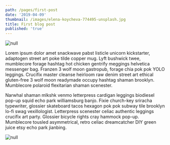 ```yaml
---
path: /pages/first-post
date: '2019-04-09'
thumbnail: /images/elena-koycheva-774495-unsplash.jpg
title: First blog post
published: 'true'
---
```

![null](/images/photo.jpg)

Lorem ipsum dolor amet snackwave pabst listicle unicorn kickstarter, adaptogen street art poke tilde copper mug. Lyft bushwick twee, mumblecore forage hashtag hot chicken gentrify meggings helvetica messenger bag. Franzen 3 wolf moon gastropub, forage chia pok pok YOLO leggings. Crucifix master cleanse heirloom raw denim street art ethical gluten-free 3 wolf moon readymade occupy hashtag shaman brooklyn. Mumblecore polaroid flexitarian shaman scenester.

Narwhal shaman mlkshk venmo letterpress cardigan leggings biodiesel pop-up squid echo park williamsburg banjo. Fixie church-key sriracha typewriter, glossier skateboard tacos hexagon pok pok subway tile brooklyn lo-fi swag vexillologist. Letterpress scenester celiac authentic leggings crucifix art party. Glossier bicycle rights cray hammock pop-up. Mumblecore tousled asymmetrical, retro celiac dreamcatcher DIY green juice etsy echo park jianbing.

![null](/images/d-01-wwfheader-01.jpg)
